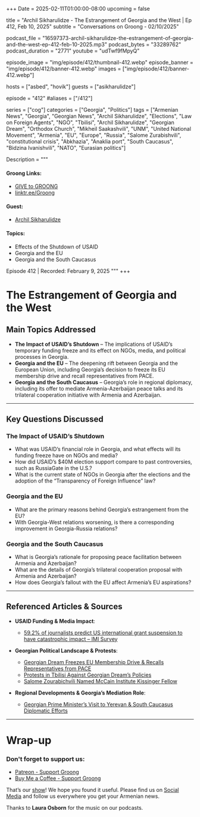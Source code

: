 +++
Date = 2025-02-11T01:00:00-08:00
upcoming = false

title = "Archil Sikharulidze - The Estrangement of Georgia and the West | Ep 412, Feb 10, 2025"
subtitle = "Conversations on Groong - 02/10/2025"

podcast_file = "16597373-archil-sikharulidze-the-estrangement-of-georgia-and-the-west-ep-412-feb-10-2025.mp3"
podcast_bytes = "33289762"
podcast_duration = "2771"
youtube = "udTwf9fMpyQ"

episode_image = "img/episode/412/thumbnail-412.webp"
episode_banner = "img/episode/412/banner-412.webp"
images = ["img/episode/412/banner-412.webp"]

hosts = ["asbed", "hovik"]
guests = ["asikharulidze"]

episode = "412"
#aliases = ["/412"]

series = ["cog"]
categories = ["Georgia", "Politics"]
tags = ["Armenian News", "Georgia", "Georgian News", "Archil Sikharulidze", "Elections", "Law on Foreign Agents", "NGO", "Tbilisi", "Archil Sikharulidze", "Georgian Dream", "Orthodox Church", "Mikheil Saakashvili", "UNM", "United National Movement", "Armenia", "EU", "Europe", "Russia", "Salome Zurabishvili", "constitutional crisis", "Abkhazia", "Anaklia port", "South Caucasus", "Bidzina Ivanishvili", "NATO", "Eurasian politics"]

Description = """

#### Groong Links:
* [GIVE to GROONG](https://podcasts.groong.org/donate)
* [linktr.ee/Groong](https://linktr.ee/groong)

#### Guest:
* [Archil Sikharulidze](/guest/asikharulidze)

#### Topics:
* Effects of the Shutdown of USAID
* Georgia and the EU
* Georgia and the South Caucasus

Episode 412 | Recorded: February 9, 2025
"""
+++

# The Estrangement of Georgia and the West

## Main Topics Addressed

- **The Impact of USAID’s Shutdown** – The implications of USAID’s temporary funding freeze and its effect on NGOs, media, and political processes in Georgia.
- **Georgia and the EU** – The deepening rift between Georgia and the European Union, including Georgia’s decision to freeze its EU membership drive and recall representatives from PACE.
- **Georgia and the South Caucasus** – Georgia’s role in regional diplomacy, including its offer to mediate Armenia-Azerbaijan peace talks and its trilateral cooperation initiative with Armenia and Azerbaijan.

---

## Key Questions Discussed

### The Impact of USAID’s Shutdown

- What was USAID’s financial role in Georgia, and what effects will its funding freeze have on NGOs and media?
- How did USAID’s $40M election support compare to past controversies, such as RussiaGate in the U.S.?
- What is the current state of NGOs in Georgia after the elections and the adoption of the “Transparency of Foreign Influence” law?

### Georgia and the EU

- What are the primary reasons behind Georgia’s estrangement from the EU?
- With Georgia-West relations worsening, is there a corresponding improvement in Georgia-Russia relations?

### Georgia and the South Caucasus

- What is Georgia’s rationale for proposing peace facilitation between Armenia and Azerbaijan?
- What are the details of Georgia’s trilateral cooperation proposal with Armenia and Azerbaijan?
- How does Georgia’s fallout with the EU affect Armenia’s EU aspirations?

---

## Referenced Articles & Sources

- **USAID Funding & Media Impact**:
  - [59.2% of journalists predict US international grant suspension to have catastrophic impact – IMI Survey](https://imi.org.ua/en/monitorings/59-2-of-journalists-predict-us-international-grant-suspension-to-have-catastrophic-impact-imi-survey-i66439)

- **Georgian Political Landscape & Protests**:
  - [Georgian Dream Freezes EU Membership Drive & Recalls Representatives from PACE](https://x.com/shpapuashvili/status/1886660527209742561)
  - [Protests in Tbilisi Against Georgian Dream’s Policies](https://www.rferl.org/a/georgia-dream-tbilisi-protest-zurabishvili-kavelashvili-russia/33256175.html)
  - [Salome Zourabichvili Named McCain Institute Kissinger Fellow](https://www.mccaininstitute.org/resources/press-releases/georgian-president-salome-zourabichvili-named-mccain-institute-kissinger-fellow/)

- **Regional Developments & Georgia’s Mediation Role**:
  - [Georgian Prime Minister’s Visit to Yerevan & South Caucasus Diplomatic Efforts](https://mediamax.am/en/news/region/56738)

---

# Wrap-up

### **Don't forget to support us:**
* [Patreon - Support Groong](https://www.patreon.com/ann_groong)
* [Buy Me a Coffee - Support Groong](https://www.buymeacoffee.com/groong)


That’s our [show](https://podcasts.groong.org/)! We hope you found it useful. Please find us on [Social Media](https://linktr.ee/groong) and follow us everywhere you get your Armenian news.

Thanks to **Laura Osborn** for the music on our podcasts.

